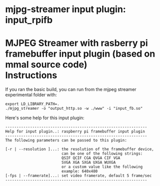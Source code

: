mjpg-streamer input plugin: input_rpifb
==========================================

MJPEG Streamer with rasberry pi framebuffer input plugin (based on mmal source code)   
Instructions
============

If you ran the basic build, you can run from the mjpeg streamer experimental
folder with:
```
export LD_LIBRARY_PATH=.
./mjpg_streamer -o "output_http.so -w ./www" -i "input_fb.so"
```

Here's some help for this input plugin:
```
---------------------------------------------------------------
Help for input plugin..: raspberry pi framebuffer input plugin
---------------------------------------------------------------
The following parameters can be passed to this plugin:

[-r | --resolution ]...: the resolution of the framebuffer device,
                         can be one of the following strings:
                         QSIF QCIF CGA QVGA CIF VGA 
                         SVGA XGA SXGA UXGA WUXGA
                         or a custom value like the following
                         example: 640x480
[-fps | --framerate]...: set video framerate, default 5 frame/sec
---------------------------------------------------------------
```
